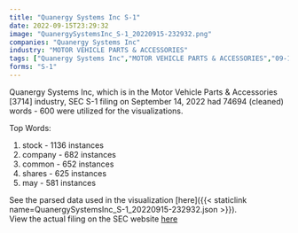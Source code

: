 ```yaml
---
title: "Quanergy Systems Inc S-1"
date: 2022-09-15T23:29:32
image: "QuanergySystemsInc_S-1_20220915-232932.png"
companies: "Quanergy Systems Inc"
industry: "MOTOR VEHICLE PARTS & ACCESSORIES"
tags: ["Quanergy Systems Inc","MOTOR VEHICLE PARTS & ACCESSORIES","09-14-2022","S-1"]
forms: "S-1"
---
```

Quanergy Systems Inc, which is in the Motor Vehicle Parts & Accessories [3714] industry, SEC S-1 filing on September 14, 2022 had 74694 (cleaned) words - 600 were utilized for the visualizations.

Top Words:
1. stock - 1136 instances
2. company - 682 instances
3. common - 652 instances
4. shares - 625 instances
5. may - 581 instances


See the parsed data used in the visualization [here]({{< staticlink name=QuanergySystemsInc_S-1_20220915-232932.json >}}).  
View the actual filing on the SEC website [here](https://www.sec.gov/Archives/edgar/data/1794621/0001193125-22-244809.txt)